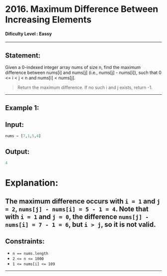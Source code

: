 # 2016. Maximum Difference Between Increasing Elements
#### Dificulty Level : Eassy
---
## Statement:
Given a 0-indexed integer array nums of size n, find the maximum difference between nums[i] and nums[j] (i.e., nums[j] - nums[i]), 
such that 0 <= i < j < n and nums[i] < nums[j].
> Return the maximum difference. If no such i and j exists, return -1.
---
## Example 1:
## Input:
```python
nums = [7,1,5,4]
```
## Output:
```python
4
```
# Explanation:
The maximum difference occurs with `i = 1` and `j = 2`, `nums[j] - nums[i] = 5 - 1 = 4`.
Note that with `i = 1` and `j = 0`, the difference `nums[j] - nums[i] = 7 - 1 = 6`, but `i > j`, so it is not valid.
---
## Constraints:

  + `n == nums.length`
  + `2 <= n <= 1000`
  + `1 <= nums[i] <= 109` 
----


